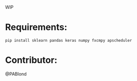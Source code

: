 WIP


# Requirements:
    
    pip install sklearn pandas keras numpy fxcmpy apscheduler


# Contributor:
@PABlond
